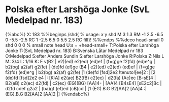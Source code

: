 # Polska efter Larshöga Jonke (SvL Medelpad nr. 183)

{%abc%}
X: 183
%%beginps
/shd{	% usage: x y shd
	M 3 1.3 RM
	-1 2.5 -6.5 0 -5.5 -2.5 RC
	1 -2.5 6.5 0 5.5 2.5 RC fill}!
%%endps
%%deco head-small 0 shd 0 0 0	% small note head
U:s = +head-small+
T:Polska efter Larshöga Jonke
T:(SvL Medelpad nr. 183)
B:Svenska Låtar Medelpad nr 183
O:Medelpad
S:efter Anders Sundin
S:efter Larshöga Jonke
R:Polska
Z:Nils L
M: 3/4
L: 1/16
K: E
v(B2 | e2)(ed) e2(ed) (ed)ef | (f=g)ge f2(fd) (ed)e^g | b2(bg) a2(af) g2(fe) | (de)fd (ef)ge (B4 |
e2)(ed) e2(ed) (ed)ef | (f=g)ge f2(fd) (ed)e^g | b2(bg) a2(af) g2(fe) |1 (de)fd [fsd]2e2 !tenuto![ee]2 :|
[2 (de)fd [fsd]2e2 e4 |: [K:A] e2(ae) B2(fB) c2(ec) | d2(fa) (Ac)ec [B-sE]4 | B2(eB) c2(ec) d2(fd) | 
c2(ec) (EG)(BG) [AA]4- | [AA]4 [B4sE4] [sE2c2]Bc | d2fd cdef g2a2 | (ba)gf (ef)ed (cB)cd | 
[1 (EG).B.G B2[AA]2 [AA]4 :| (EG).B.G B2[AA]2 [AA]2 |]
{%endabc%}
